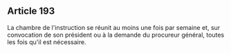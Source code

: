 Article 193
----
La chambre de l'instruction se réunit au moins une fois par semaine et, sur
convocation de son président ou à la demande du procureur général, toutes les
fois qu'il est nécessaire.

